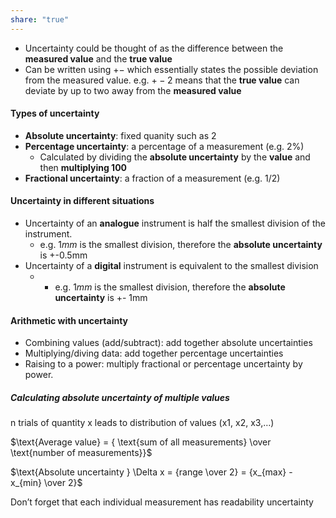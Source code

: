 ```yaml
---  
share: "true"  
---  
```

- Uncertainty could be thought of as the difference between the **measured value** and the **true value**  
- Can be written using $+-$ which essentially states the possible deviation from the measured value. e.g. $+-2$ means that the **true value** can deviate by up to two away from the **measured value**  
  
  
  
#### Types of uncertainty  
- **Absolute uncertainty**: fixed quanity such as 2  
- **Percentage uncertainty**: a percentage of a measurement (e.g. 2%)  
	- Calculated by dividing the **absolute uncertainty** by the **value** and then **multiplying 100**  
- **Fractional uncertainty**: a fraction of a measurement (e.g. $1/2$)  
  
#### Uncertainty in different situations  
- Uncertainty of an **analogue** instrument is half the smallest division of the instrument.  
	- e.g. $1mm$ is the smallest division, therefore the **absolute uncertainty** is +-0.5mm  
- Uncertainty of a **digital** instrument is equivalent to the smallest division  
	- - e.g. $1mm$ is the smallest division, therefore the **absolute uncertainty** is +- 1mm  
  
#### Arithmetic with uncertainty  
- Combining values (add/subtract): add together absolute uncertainties  
- Multiplying/diving data: add together percentage uncertainties  
- Raising to a power: multiply fractional or percentage uncertainty by power.  
  
##### Calculating absolute uncertainty of multiple values  
n trials of quantity x leads to distribution of values (x1, x2, x3,…)  
  
$\text{Average value} = { \text{sum of all measurements} \over \text{number of measurements}}$  
  
$\text{Absolute uncertainty } \Delta x = {range \over 2} = {x_{max} - x_{min} \over 2}$  
  
Don’t forget that each individual measurement has readability uncertainty